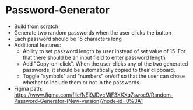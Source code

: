 # Password-Generator
- Build from scratch
- Generate two random passwords when the user clicks the button
- Each password should be 15 characters long
- Additional features:
    - Ability to set password length by user instead of set value of 15. For that there should be an input field to enter password length
    - Add "Copy-on-click". When the user clicks any of the two generated passwords, it should be automatically copied to their clipboard.
    - Toggle "symbols" and "numbers" on/off so that the user can chose whether to include them or not in the passwords.
- Figma path: https://www.figma.com/file/NEj9JDycMjF3XKXq7swoc9/Random-Password-Generator-(New-version)?node-id=0%3A1